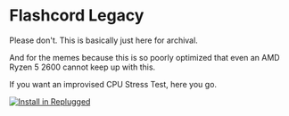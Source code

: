 # Flashcord Legacy

Please don't. This is basically just here for archival.

And for the memes because this is so poorly optimized that even an AMD Ryzen 5 2600 cannot keep up with this.

If you want an improvised CPU Stress Test, here you go.

[![Install in Replugged](https://img.shields.io/badge/-Install%20in%20Replugged-blue?style=for-the-badge&logo=none)](https://replugged.dev/install?identifier=SiriusBYT/flashcord-legacy&source=github)

